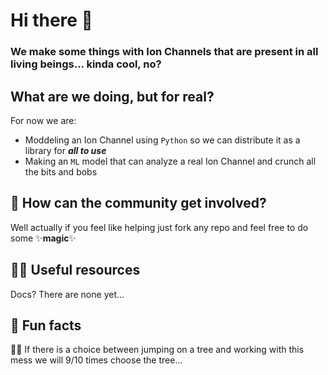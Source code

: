 # Hi there 👋

### We make some things with Ion Channels that are present in all living beings... kinda cool, no?

## What are we doing, but for real?

For now we are:
* Moddeling an Ion Channel  using `Python` so we can distribute it as a library for _**all to use**_
* Making an `ML` model that can analyze a real Ion Channel and crunch all the bits and bobs

## 🌈 How can the community get involved?
Well actually if you feel like helping just fork any repo and feel free to do some ✨**magic**✨


## 👩‍💻 Useful resources
Docs? There are none yet...

## 🍿 Fun facts
🦍🌲 If there is a choice between jumping on a tree and working with this mess we will 9/10 times choose the tree...


